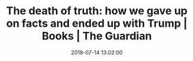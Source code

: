 ---
date: 2018-07-14 13:02:00
link:
  source: pocket
  source_url: https://getpocket.com
  text: 'The death of truth: how we gave up on facts and ended up with Trump | Books
    | The Guardian'
  url: http://flip.it/QC-15_
slug: the-death-of-truth-how-we-gave-up-on-facts-and-ended-up-with-trump-books-the-guardian
source: pocket
title: 'The death of truth: how we gave up on facts and ended up with Trump | Books
  | The Guardian'
syndicated:
- type: twitter
  url: https://twitter.com/roytang/statuses/1018119535650574336/
---